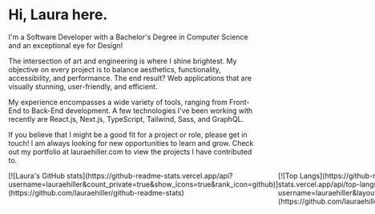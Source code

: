 # Hi, Laura here.

I'm a Software Developer with a Bachelor's Degree in Computer Science and an exceptional eye for Design!

The intersection of art and engineering is where I shine brightest. My objective on every project is to balance aesthetics, functionality, accessibility, and performance. The end result? Web applications that are visually stunning, user-friendly, and efficient.

My experience encompasses a wide variety of tools, ranging from Front-End to Back-End development. A few technologies I've been working with recently are React.js, Next.js, TypeScript, Tailwind, Sass, and GraphQL.

If you believe that I might be a good fit for a project or role, please get in touch! I am always looking for new opportunities to learn and grow. Check out my portfolio at lauraehiller.com to view the projects I have contributed to.

<div style="display:flex;flex-direction:row;">
<div style="display:block;">
[![Laura's GitHub stats](https://github-readme-stats.vercel.app/api?username=lauraehiller&count_private=true&show_icons=true&rank_icon=github)](https://github.com/lauraehiller/github-readme-stats)
</div>
<div style="display:block;">
[![Top Langs](https://github-readme-stats.vercel.app/api/top-langs/?username=lauraehiller&layout=compact&langs_count=10)](https://github.com/lauraehiller/github-readme-stats)
</div>
</div>

